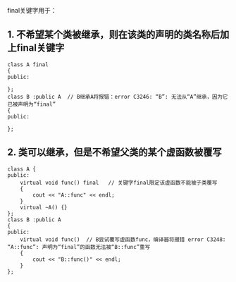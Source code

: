 final关键字用于：
## 1. 不希望某个类被继承，则在该类的声明的类名称后加上final关键字
```
class A final
{
public:

};
class B :public A  // B继承A将报错：error C3246: “B”: 无法从“A”继承，因为它已被声明为“final”
{
public:

};
```
## 2. 类可以继承，但是不希望父类的某个虚函数被覆写
```
class A {
public:
	virtual void func() final   // 关键字final限定该虚函数不能被子类覆写
	{
		cout << "A::func" << endl;
	}
	virtual ~A() {}
};
class B :public A  
{
public:
	virtual void func()  // B尝试覆写虚函数func，编译器将报错 error C3248: “A::func”: 声明为“final”的函数无法被“B::func”重写
	{
		cout << "B::func()" << endl;
	}
};
```